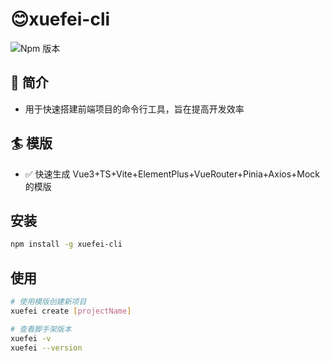 # 😊xuefei-cli

![Npm 版本](https://img.shields.io/badge/xuefei-cli_v0.0.1-green)

## 📖 简介

- 用于快速搭建前端项目的命令行工具，旨在提高开发效率

## 🏄 模版

- ✅ 快速生成 Vue3+TS+Vite+ElementPlus+VueRouter+Pinia+Axios+Mock 的模版

## 安装

```bash
npm install -g xuefei-cli
```

## 使用

```bash
# 使用模版创建新项目
xuefei create [projectName]

# 查看脚手架版本
xuefei -v
xuefei --version
```
